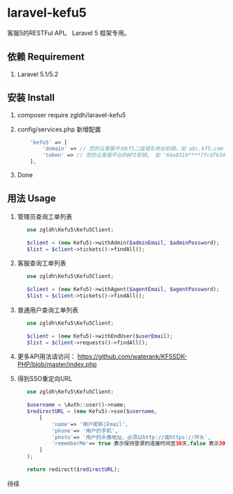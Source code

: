 # laravel-kefu5
客服5的RESTFul API。
Laravel 5 框架专用。

## 依赖 Requirement

1. Laravel 5.1/5.2

## 安装 Install

1. composer require zgldh/laravel-kefu5
2. config/services.php 
    新增配置

    ```php
        'kefu5' => [
            'domain' => // 您的云客服平台kf5二级域名地址前缀。如 abc.kf5.com 。不要带 http://， 不要带最后的斜杠
            'token' => // 您的云客服平台的API密钥。 如 '60a0319****7fcdf63461c5ad18106'
        ],
    ```
3. Done

## 用法 Usage

1. 管理员查询工单列表
    
    ```php
       use zgldh\Kefu5\Kefu5Client;   
  
       $client = (new Kefu5)->withAdmin($adminEmail, $adminPassword);
       $list = $client->tickets()->findAll();
    ```
 

2. 客服查询工单列表

    ```php
       use zgldh\Kefu5\Kefu5Client;   
  
       $client = (new Kefu5)->withAgent($agentEmail, $agentPassword);
       $list = $client->tickets()->findAll();
    ```

3. 普通用户查询工单列表

    ```php
       use zgldh\Kefu5\Kefu5Client;   
  
       $client = (new Kefu5)->withEndUser($userEmail);
       $list = $client->requests()->findAll();
    ```
 
4. 更多API用法请访问： https://github.com/waterank/KF5SDK-PHP/blob/master/index.php
    
5. 得到SSO重定向URL

    ```php
       use zgldh\Kefu5\Kefu5Client;   
  
       $username = \Auth::user()->name;
       $redirectURL = (new Kefu5)->sso($username,
           [
               'name'=> '用户昵称|Email',
               'phone'=> '用户的手机',
               'photo'=> '用户的头像地址，必须以http://或https://开头',
               'rememberMe'=> true 表示保持登录的连接时间至30天,false 表示30分钟后无活动自动登录过期
           ]
       );
       
       return redirect($redirectURL);
    ```

    
待续

    
